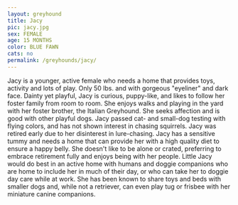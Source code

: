```yaml
---
layout: greyhound
title: Jacy
pic: jacy.jpg
sex: FEMALE
age: 15 MONTHS
color: BLUE FAWN
cats: no
permalink: /greyhounds/jacy/
---
```


Jacy is a younger, active female who needs a home that provides toys, activity and lots of play. Only 50 lbs. and with
gorgeous "eyeliner" and dark face. Dainty yet playful, Jacy is curious, puppy-like, and likes to follow her foster
family from room to room. She enjoys walks and playing in the yard with her foster brother, the Italian Greyhound. She
seeks affection and is good with other playful dogs. Jacy passed cat- and small-dog testing with flying colors, and has
not shown interest in chasing squirrels. Jacy was retired early due to her disinterest in lure-chasing. Jacy has a
sensitive tummy and needs a home that can provide her with a high quality diet to ensure a happy belly. She doesn't like
to be alone or crated, preferring to embrace retirement fully and enjoys being with her people. Little Jacy would do
best in an active home with humans and doggie companions who are home to include her in much of their day, or who can
take her to doggie day care while at work. She has been known to share toys and beds with smaller dogs and, while not a
retriever, can even play tug or frisbee with her miniature canine companions.
